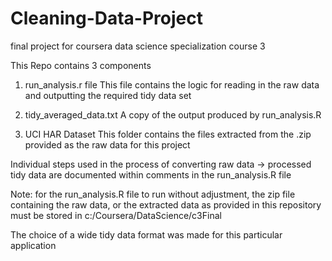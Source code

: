 # Cleaning-Data-Project
final project for coursera data science specialization course 3

This Repo contains 3 components

1. run_analysis.r file
  This file contains the logic for reading in the raw data and outputting the required tidy data set

2. tidy_averaged_data.txt
  A copy of the output produced by run_analysis.R
 
3. UCI HAR Dataset
  This folder contains the files extracted from the .zip provided as the raw data for this project


Individual steps used in the process of converting raw data -> processed tidy data are documented within comments in the run_analysis.R file

Note: for the run_analysis.R file to run without adjustment, the zip file containing the raw data, or the extracted data as provided in this repository must be stored in c:/Coursera/DataScience/c3Final


The choice of a wide tidy data format was made for this particular application
